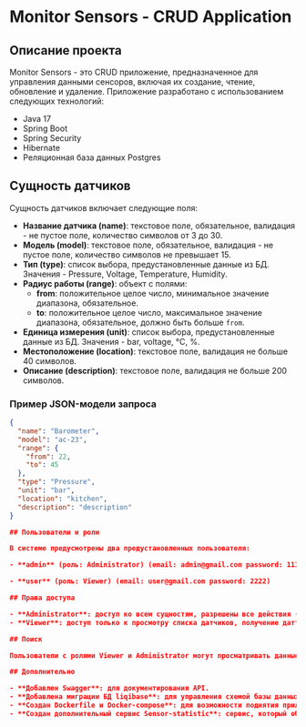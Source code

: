 # Monitor Sensors - CRUD Application

## Описание проекта

Monitor Sensors - это CRUD приложение, предназначенное для управления данными сенсоров, включая их создание, чтение, обновление и удаление. Приложение разработано с использованием следующих технологий:

- Java 17
- Spring Boot 
- Spring Security 
- Hibernate
- Реляционная база данных Postgres 

## Сущность датчиков

Сущность датчиков включает следующие поля:

- **Название датчика (name)**: текстовое поле, обязательное, валидация - не пустое поле, количество символов от 3 до 30.
- **Модель (model)**: текстовое поле, обязательное, валидация - не пустое поле, количество символов не превышает 15.
- **Тип (type)**: список выбора, предустановленные данные из БД. Значения - Pressure, Voltage, Temperature, Humidity.
- **Радиус работы (range)**: объект с полями:
  - **from**: положительное целое число, минимальное значение диапазона, обязательное.
  - **to**: положительное целое число, максимальное значение диапазона, обязательное, должно быть больше `from`.
- **Единица измерения (unit)**: список выбора, предустановленные данные из БД. Значения - bar, voltage, °С, %.
- **Местоположение (location)**: текстовое поле, валидация не больше 40 символов.
- **Описание (description)**: текстовое поле, валидация не больше 200 символов.

### Пример JSON-модели запроса

```json
{
  "name": "Barometer", 
  "model": "ac-23", 
  "range": {
    "from": 22, 
    "to": 45
  },
  "type": "Pressure",
  "unit": "bar", 
  "location": "kitchen", 
  "description": "description"
}

## Пользователи и роли

В системе предусмотрены два предустановленных пользователя:

- **admin** (роль: Administrator) (email: admin@gmail.com password: 1111)

- **user** (роль: Viewer) (email: user@gmail.com password: 2222)

## Права доступа

- **Administrator**: доступ ко всем сущностям, разрешены все действия (добавление, удаление, редактирование, просмотр).
- **Viewer**: доступ только к просмотру списка датчиков, получение даттчика по id

## Поиск

Пользователи с ролями Viewer и Administrator могут просматривать данные таблицы и использовать поиск по полям “name” и “model”. Поиск осуществляется по частичному совпадению введенного текста.

## Дополнительно

- **Добавлен Swagger**: для документирования API.
- **Добавлена миграции БД liqibase**: для управления схемой базы данных.
- **Создан Dockerfile и Docker-compose**: для возможности поднятия приложения и БД в контейнере Docker.
- **Создан дополнительный сервис Sensor-statistic**: сервис, который обращается к эндпоинтам Monitor Sensors для получения информации. Сервис ежедневно в 02:00 получать данные о датчиках, формирует статистику (общее количество, количество датчиков по каждому типу) и сохраняет эти данные в отдельную БД. Есть возможность получения статистики за указанный временной промежуток (например: от 2023.12.1 по 2023.12.10).
